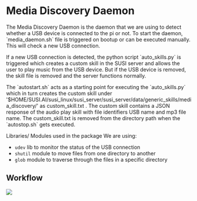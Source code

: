 # Media Discovery Daemon
<p>
The Media Discovery Daemon is the daemon that we are using to detect whether a USB device is connected to the pi or not. To start the daemon, `media_daemon.sh` file is triggered on bootup or can be executed manually. This will check a new USB connection.
</p>
<p>
If a new USB connection is detected, the python script `auto_skills.py` is triggered which creates a custom skill in the SUSI server and allows the user to play music from the USB device. But if the USB device is removed, the skill file is removed and the server functions normally.
<p/> 

<p>
The `autostart.sh` acts as a starting point for executing the `auto_skills.py` which in turn creates the custom skill under '$HOME/SUSI.AI/susi_linux/susi_server/susi_server/data/generic_skills/media_discovery/' as custom_skill.txt . The custom skill contains a JSON response of the audio play skill with file identifiers USB name and mp3 file name. 
The custom_skill.txt is removed from the directory path when the `autostop.sh` gets executed. 
</p>  

Libraries/ Modules used in the package
We are using:
* `udev` lib to monitor the status of the USB connection
* `shutil` module to move files from one directory to another
* `glob` module to traverse through the files in a specific directory


## Workflow

<img src="https://raw.github.com/fossasia/susi_linux/docs/images/media_daemon.svg">